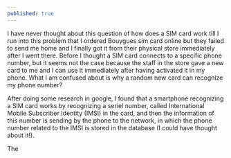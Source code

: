 ```yaml
---
published: true
---
```


I have never thought about this question of how does a SIM card work till I run into this problem that I ordered Bouygues sim card online but they failed to send me home and I finally got it from their physical store immediately after I went there. Before I thought a SIM card connects to a specific phone number, but it seems not the case because the staff in the store gave a new card to me and I can use it immediately after having activated it in my phone. What I am confused about is why a random new card can recognize my phone number?

After doing some research in google, I found that a smartphone recognizing a SIM card works by recognizing a seriel number, called International Mobile Subscriber Identity (IMSI) in the card, and then the information of this number is sending by the phone to the network, in which the phone number related to the IMSI is stored in the database  (I could have thought about it!).

The
